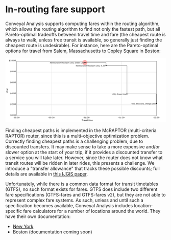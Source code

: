 # In-routing fare support

Conveyal Analysis supports computing fares within the routing algorithm, which allows the routing algorithm to find not only the fastest path, but all Pareto-optimal tradeoffs between travel time and fare (the cheapest route is always to walk, unless free transit is available, so generally just finding the cheapest route is undesirable). For instance, here are the Pareto-optimal options for travel from Salem, Massachusetts to Copley Square in Boston:

![Example Pareto surface for travel from Salem to Copley. The fastest option is to take the Newburyport/Rockport line followed by the Green Line. Slightly cheaper and quite a bit longer is to take the Newburyport/Rockport line followed by two buses. Much cheaper is an express bus followed by the green line, and cheapest is a bus to the blue line to the orange line. Each subsequent option takes longer than the last.](fareto.png)

Finding cheapest paths is implemented in the McRAPTOR (multi-criteria RAPTOR) router, since this is a multi-objective optimization problem. Correctly finding cheapest paths is a challenging problem, due to discounted transfers. It may make sense to take a more expensive and/or slower option at the start of your trip, if it provides a discounted transfer to a service you will take later. However, since the router does not know what transit routes will be ridden in later rides, this presents a challenge. We introduce a "transfer allowance" that tracks these possible discounts; full details are available in [this IJGIS paper](https://files.indicatrix.org/Conway-Stewart-2019-Charlie-Fare-Constraints.pdf).

Unfortunately, while there is a common data format for transit timetables (GTFS), no such format exists for fares. GTFS does include two different fare specifications (GTFS-fares and GTFS-fares v2), but they are not able to represent complex fare systems. As such, unless and until such a specification becomes available, Conveyal Analysis includes location-specific fare calculators for a number of locations around the world. They have their own documentation:

- [New York](newyork.html)
- Boston (documentation coming soon)
